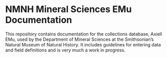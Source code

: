 NMNH Mineral Sciences EMu Documentation
=======================================

This repository contains documentation for the collections database,
Axiell EMu, used by the Department of Mineral Sciences at the
Smithsonian’s Natural Museum of Natural History. It includes guidelines
for entering data and field definitions and is very much a work in
progress.
